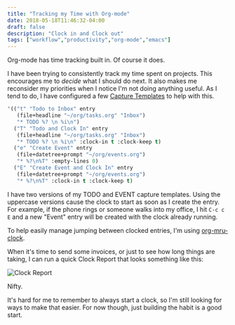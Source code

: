 ```yaml
---
title: "Tracking my Time with Org-mode"
date: 2018-05-18T11:46:32-04:00 
draft: false
description: "Clock in and Clock out"
tags: ["workflow","productivity","org-mode","emacs"]
---
```


Org-mode has time tracking built in. Of course it does. 

I have been trying to consistently track my time spent on projects. This encourages me to _decide_ what I should do next. It also makes me reconsider my priorities when I notice I'm not doing anything useful. As I tend to do, I have configured a few [Capture Templates](https://orgmode.org/manual/Capture-templates.html) to help with this.

``` lisp
'(("t" "Todo to Inbox" entry
   (file+headline "~/org/tasks.org" "Inbox")
   "* TODO %? \n %i\n")
  ("T" "Todo and Clock In" entry
   (file+headline "~/org/tasks.org" "Inbox")
   "* TODO %? \n %i\n" :clock-in t :clock-keep t)
  ("e" "Create Event" entry
   (file+datetree+prompt "~/org/events.org")
   "* %?\n%T" :empty-lines 0)
  ("E" "Create Event and Clock In" entry
   (file+datetree+prompt "~/org/events.org")
   "* %?\n%T" :clock-in t :clock-keep t)
```

I have two versions of my TODO and EVENT capture templates. Using the uppercase versions cause the clock to start as soon as I create the entry. For example, if the phone rings or someone walks into my office, I hit `C-c c E` and a new "Event" entry will be created with the clock already running.

To help easily manage jumping between clocked entries, I'm using [org-mru-clock](https://github.com/unhammer/org-mru-clock). 

When it's time to send some invoices, or just to see how long things are taking,
I can run a quick Clock Report that looks something like this:

<img src="/img/2018/2018-05-18-clocking-time.png" alt="Clock Report"/>

Nifty.

It's hard for me to remember to always start a clock, so I'm still looking for
ways to make that easier. For now though, just building the habit is a good start.
